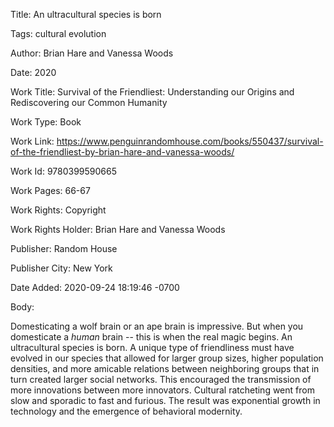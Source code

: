 Title:  An ultracultural species is born

Tags:   cultural evolution

Author: Brian Hare and Vanessa Woods

Date:   2020

Work Title: Survival of the Friendliest: Understanding our Origins and Rediscovering our Common Humanity

Work Type: Book

Work Link: https://www.penguinrandomhouse.com/books/550437/survival-of-the-friendliest-by-brian-hare-and-vanessa-woods/

Work Id: 9780399590665

Work Pages: 66-67

Work Rights: Copyright

Work Rights Holder: Brian Hare and Vanessa Woods

Publisher: Random House

Publisher City: New York

Date Added: 2020-09-24 18:19:46 -0700

Body: 

Domesticating a wolf brain or an ape brain is impressive. But when you domesticate a *human* brain -- this is when the real magic begins. An ultracultural species is born. A unique type of friendliness must have evolved in our species that allowed for larger group sizes, higher population densities, and more amicable relations between neighboring groups that in turn created larger social networks. This encouraged the transmission of more innovations between more innovators. Cultural ratcheting went from slow and sporadic to fast and furious. The result was exponential growth in technology and the emergence of behavioral modernity. 

